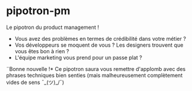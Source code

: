 # pipotron-pm

Le pipotron du product management !

- Vous avez des problèmes en termes de crédibilité dans votre métier ? 
- Vos développeurs se moquent de vous ? Les designers trouvent que vous êtes bon à rien ? 
- L'équipe marketing vous prend pour un passe plat ? 

¨Bonne nouvelle !* Ce pipotron saura vous remettre d'applomb avec des phrases techniques bien senties (mais malheureusement complètement vides de sens ¯\_(ツ)_/¯)